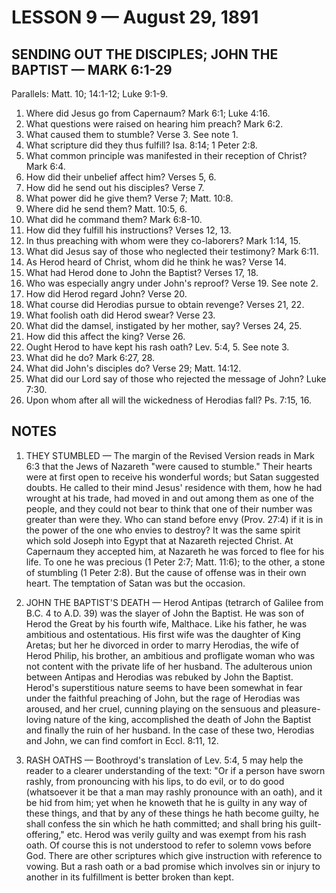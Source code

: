 # LESSON 9 — August 29, 1891

## SENDING OUT THE DISCIPLES; JOHN THE BAPTIST — MARK 6:1-29

Parallels: Matt. 10; 14:1-12; Luke 9:1-9.

1. Where did Jesus go from Capernaum? Mark 6:1; Luke 4:16.
2. What questions were raised on hearing him preach? Mark 6:2.
3. What caused them to stumble? Verse 3. See note 1.
4. What scripture did they thus fulfill? Isa. 8:14; 1 Peter 2:8.
5. What common principle was manifested in their reception of Christ? Mark 6:4.
6. How did their unbelief affect him? Verses 5, 6.
7. How did he send out his disciples? Verse 7.
8. What power did he give them? Verse 7; Matt. 10:8.
9. Where did he send them? Matt. 10:5, 6.
10. What did he command them? Mark 6:8-10.
11. How did they fulfill his instructions? Verses 12, 13.
12. In thus preaching with whom were they co-laborers? Mark 1:14, 15.
13. What did Jesus say of those who neglected their testimony? Mark 6:11.
14. As Herod heard of Christ, whom did he think he was? Verse 14.
15. What had Herod done to John the Baptist? Verses 17, 18.
16. Who was especially angry under John's reproof? Verse 19. See note 2.
17. How did Herod regard John? Verse 20.
18. What course did Herodias pursue to obtain revenge? Verses 21, 22.
19. What foolish oath did Herod swear? Verse 23.
20. What did the damsel, instigated by her mother, say? Verses 24, 25.
21. How did this affect the king? Verse 26.
22. Ought Herod to have kept his rash oath? Lev. 5:4, 5. See note 3.
23. What did he do? Mark 6:27, 28.
24. What did John's disciples do? Verse 29; Matt. 14:12.
25. What did our Lord say of those who rejected the message of John? Luke 7:30.
26. Upon whom after all will the wickedness of Herodias fall? Ps. 7:15, 16.

## NOTES

1. THEY STUMBLED — The margin of the Revised Version reads in Mark 6:3 that the Jews of Nazareth "were caused to stumble." Their hearts were at first open to receive his wonderful words; but Satan suggested doubts. He called to their mind Jesus' residence with them, how he had wrought at his trade, had moved in and out among them as one of the people, and they could not bear to think that one of their number was greater than were they. Who can stand before envy (Prov. 27:4) if it is in the power of the one who envies to destroy? It was the same spirit which sold Joseph into Egypt that at Nazareth rejected Christ. At Capernaum they accepted him, at Nazareth he was forced to flee for his life. To one he was precious (1 Peter 2:7; Matt. 11:6); to the other, a stone of stumbling (1 Peter 2:8). But the cause of offense was in their own heart. The temptation of Satan was but the occasion.

2. JOHN THE BAPTIST'S DEATH — Herod Antipas (tetrarch of Galilee from B.C. 4 to A.D. 39) was the slayer of John the Baptist. He was son of Herod the Great by his fourth wife, Malthace. Like his father, he was ambitious and ostentatious. His first wife was the daughter of King Aretas; but her he divorced in order to marry Herodias, the wife of Herod Philip, his brother, an ambitious and profligate woman who was not content with the private life of her husband. The adulterous union between Antipas and Herodias was rebuked by John the Baptist. Herod's superstitious nature seems to have been somewhat in fear under the faithful preaching of John, but the rage of Herodias was aroused, and her cruel, cunning playing on the sensuous and pleasure-loving nature of the king, accomplished the death of John the Baptist and finally the ruin of her husband. In the case of these two, Herodias and John, we can find comfort in Eccl. 8:11, 12.

3. RASH OATHS — Boothroyd's translation of Lev. 5:4, 5 may help the reader to a clearer understanding of the text: "Or if a person have sworn rashly, from pronouncing with his lips, to do evil, or to do good (whatsoever it be that a man may rashly pronounce with an oath), and it be hid from him; yet when he knoweth that he is guilty in any way of these things, and that by any of these things he hath become guilty, he shall confess the sin which he hath committed; and shall bring his guilt-offering," etc. Herod was verily guilty and was exempt from his rash oath. Of course this is not understood to refer to solemn vows before God. There are other scriptures which give instruction with reference to vowing. But a rash oath or a bad promise which involves sin or injury to another in its fulfillment is better broken than kept.